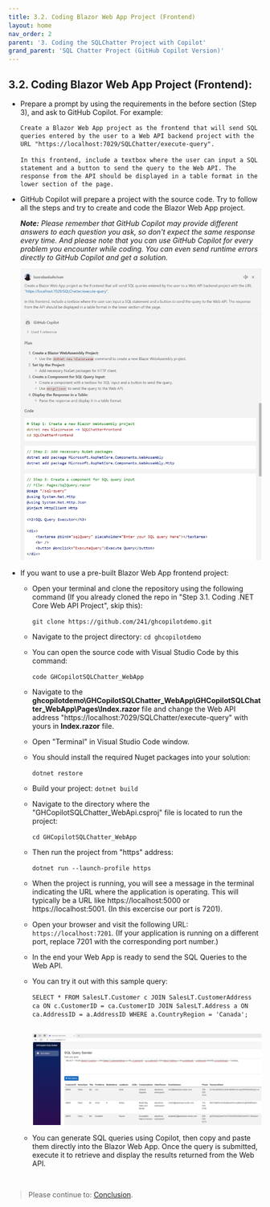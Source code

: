 ```yaml
---
title: 3.2. Coding Blazor Web App Project (Frontend)
layout: home
nav_order: 2
parent: '3. Coding the SQLChatter Project with Copilot'
grand_parent: 'SQL Chatter Project (GitHub Copilot Version)'
---
```


## 3.2. Coding Blazor Web App Project (Frontend):

* Prepare a prompt by using the requirements in the before section (Step 3), and ask to GitHub Copilot. For example:

    ```
   Create a Blazor Web App project as the frontend that will send SQL queries entered by the user to a Web API backend project with the URL "https://localhost:7029/SQLChatter/execute-query". 
   
   In this frontend, include a textbox where the user can input a SQL statement and a button to send the query to the Web API. The response from the API should be displayed in a table format in the lower section of the page.
    ```

* GitHub Copilot will prepare a project with the source code. Try to follow all the steps and try to create and code the Blazor Web App project.

   _**Note:** Please remember that GitHub Copilot may provide different answers to each question you ask, so don't expect the same response every time. And please note that you can use GitHub Copilot for every problem you encounter while coding. You can even send runtime errors directly to GitHub Copilot and get a solution._
   
   ![Frontend](./CopilotImages/Frontend.png)

* If you want to use a pre-built Blazor Web App frontend project:

  * Open your terminal and clone the repository using the following command (If you already cloned the repo in "Step 3.1. Coding .NET Core Web API Project", skip this):

    ```git clone https://github.com/241/ghcopilotdemo.git```

  * Navigate to the project directory: ```cd ghcopilotdemo```

  * You can open the source code with Visual Studio Code by this command: 
  
    ```code GHCopilotSQLChatter_WebApp```

   * Navigate to the **ghcopilotdemo\GHCopilotSQLChatter_WebApp\GHCopilotSQLChatter_WebApp\Pages\Index.razor** file and change the Web API address "https://localhost:7029/SQLChatter/execute-query" with yours in **Index.razor** file.

   * Open "Terminal" in Visual Studio Code window. 
  
   * You should install the required Nuget packages into your solution:

     ```dotnet restore```

   * Build your project: ```dotnet build```
      
   * Navigate to the directory where the "GHCopilotSQLChatter_WebApi.csproj" file is located to run the project:

     ```cd GHCopilotSQLChatter_WebApp```

   * Then run the project from "https" address:

     ```dotnet run --launch-profile https```

   * When the project is running, you will see a message in the terminal indicating the URL where the application is operating. This will typically be a URL like https://localhost:5000 or https://localhost:5001. (In this excercise our port is 7201).

   * Open your browser and visit the following URL: ```https://localhost:7201```.
      (If your application is running on a different port, replace 7201 with the corresponding port number.)

   * In the end your Web App is ready to send the SQL Queries to the Web API.
      
   * You can try it out with this sample query: 
   
      ```SELECT * FROM SalesLT.Customer c JOIN SalesLT.CustomerAddress ca ON c.CustomerID = ca.CustomerID JOIN SalesLT.Address a ON ca.AddressID = a.AddressID WHERE a.CountryRegion = 'Canada';```

      &nbsp;
      ![WebApp](./CopilotImages/WebApp.png)

   * You can generate SQL queries using Copilot, then copy and paste them directly into the Blazor Web App. Once the query is submitted, execute it to retrieve and display the results returned from the Web API.

   &nbsp;
> Please continue to: [Conclusion](https://241.github.io/ghcopilotdemo/SQLChatter_GitHubCopilot/0104_Conclusion.html).